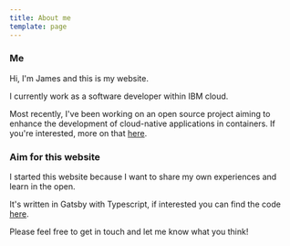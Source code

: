 ```yaml
---
title: About me
template: page
---
```


### Me

Hi, I'm James and this is my website.

I currently work as a software developer within IBM cloud.

Most recently, I've been working on an open source project aiming to enhance the development of cloud-native applications in containers. If you're interested, more on that [here](https://www.eclipse.org/codewind/).

### Aim for this website

I started this website because I want to share my own experiences and learn in the open.

It's written in Gatsby with Typescript, if interested you can find the code [here](https://github.com/jcockbain/jamescockbain.dev).

Please feel free to get in touch and let me know what you think!
